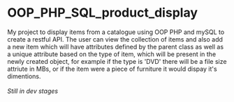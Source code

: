 # OOP_PHP_SQL_product_display

My project to display items from a catalogue using OOP PHP and mySQL
to create a restful API.
The user can view the collection of items and also add a new item
which will have attributes defined by the parent class as well as
a unique attribute based on the type of item, which will be present in the newly
created object, for example
if the type is 'DVD' there will be a file size attriute in MBs, or if the
item were a piece of furniture it would dispay it's dimentions.
<br>
<br>
_Still in dev stages_
